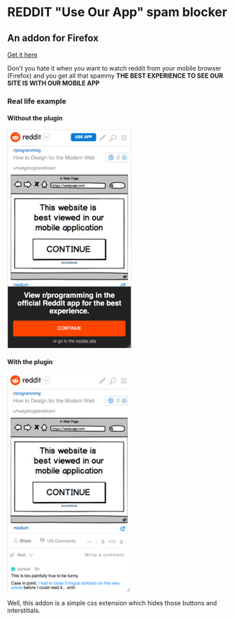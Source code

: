 # REDDIT "Use Our App" spam blocker

## An addon for Firefox

[Get it here](https://addons.mozilla.org/en-US/firefox/addon/no-reddit-mobile-ads/)

Don't you hate it when you want to watch reddit from your mobile browser (Firefox) and you get all that spammy **THE BEST EXPERIENCE TO SEE OUR SITE IS WITH OUR MOBILE APP**

### Real life example

#### Without the plugin

<img src="docs/off.png" alt="without" height="500"/>

#### With the plugin

<img src="docs/on.png" alt="with" height="500"/>

Well, this addon is a simple css extension which hides those buttons and interstitials.

